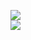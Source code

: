 [![](https://img.shields.io/badge/Made%20With-Github%20Spray-lightgrey.svg?style=for-the-badge&logo=github)](https://github.com/Annihil/github-spray#833)  
[![](https://i.imgur.com/2DrTn0Z.gif)](https://github.com/Annihil/github-spray)